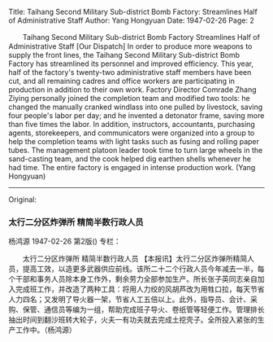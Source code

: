 Title: Taihang Second Military Sub-district Bomb Factory: Streamlines Half of Administrative Staff
Author: Yang Hongyuan
Date: 1947-02-26
Page: 2

　　Taihang Second Military Sub-district Bomb Factory
    Streamlines Half of Administrative Staff
    [Our Dispatch] In order to produce more weapons to supply the front lines, the Taihang Second Military Sub-district Bomb Factory has streamlined its personnel and improved efficiency. This year, half of the factory's twenty-two administrative staff members have been cut, and all remaining cadres and office workers are participating in production in addition to their own work. Factory Director Comrade Zhang Ziying personally joined the completion team and modified two tools: he changed the manually cranked windlass into one pulled by livestock, saving four people's labor per day; and he invented a detonator frame, saving more than five times the labor. In addition, instructors, accountants, purchasing agents, storekeepers, and communicators were organized into a group to help the completion teams with light tasks such as fusing and rolling paper tubes. The management platoon leader took time to turn large wheels in the sand-casting team, and the cook helped dig earthen shells whenever he had time. The entire factory is engaged in intense production work. (Yang Hongyuan)



<hr /> 

Original: 


### 太行二分区炸弹所  精简半数行政人员
杨鸿源
1947-02-26
第2版()
专栏：

　　太行二分区炸弹所
    精简半数行政人员
    【本报讯】太行二分区炸弹所精简人员，提高工效，以造更多武器供应前线。该所二十二个行政人员今年减去一半，每个干部和事务人员除本身工作外，剩余劳力全部参加生产。所长张子英同志亲自加入完成班工作，并改造了两种工具：将用人力绞的风胡芦改为用牲口拉，每天节省人力四名；又发明了导火器一架，节省人工五倍以上。此外，指导员、会计、采购、保管、通信员等编为一组，帮助完成班子导火、卷纸管等轻便工作。管理排长抽出时间到翻沙班转大轮子，火夫一有功夫就去完成土挖壳子。全所投入紧张的生产工作中。（杨鸿源）

